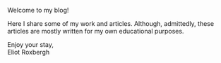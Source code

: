 Welcome to my blog!

Here I share some of my work and articles.
Although, admittedly, these articles are mostly written for my own educational purposes.

Enjoy your stay, \
Eliot Roxbergh
